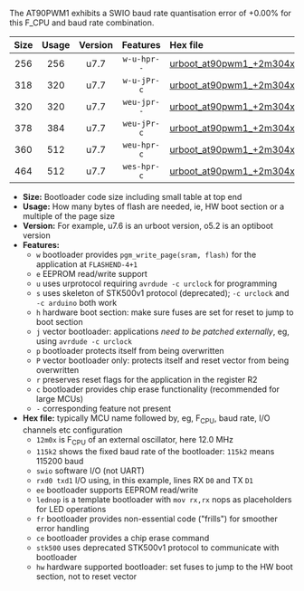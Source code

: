 The AT90PWM1 exhibits a SWIO baud rate quantisation error of +0.00% for this F_CPU and baud rate combination.

|Size|Usage|Version|Features|Hex file|
|:-:|:-:|:-:|:-:|:--|
|256|256|u7.7|`w-u-hpr--`|[urboot_at90pwm1_+2m304x_++76k8_swio_rxb0_txb1_lednop_hw.hex](https://raw.githubusercontent.com/stefanrueger/urboot.hex/main/mcus/at90pwm1/external_oscillator/fcpu_+2m304x/br_++76k8/urboot_at90pwm1_+2m304x_++76k8_swio_rxb0_txb1_lednop_hw.hex)|
|318|320|u7.7|`w-u-jPr-c`|[urboot_at90pwm1_+2m304x_++76k8_swio_rxb0_txb1_lednop_fr_ce.hex](https://raw.githubusercontent.com/stefanrueger/urboot.hex/main/mcus/at90pwm1/external_oscillator/fcpu_+2m304x/br_++76k8/urboot_at90pwm1_+2m304x_++76k8_swio_rxb0_txb1_lednop_fr_ce.hex)|
|320|320|u7.7|`weu-jpr--`|[urboot_at90pwm1_+2m304x_++76k8_swio_rxb0_txb1_ee_lednop.hex](https://raw.githubusercontent.com/stefanrueger/urboot.hex/main/mcus/at90pwm1/external_oscillator/fcpu_+2m304x/br_++76k8/urboot_at90pwm1_+2m304x_++76k8_swio_rxb0_txb1_ee_lednop.hex)|
|378|384|u7.7|`weu-jPr-c`|[urboot_at90pwm1_+2m304x_++76k8_swio_rxb0_txb1_ee_lednop_fr_ce.hex](https://raw.githubusercontent.com/stefanrueger/urboot.hex/main/mcus/at90pwm1/external_oscillator/fcpu_+2m304x/br_++76k8/urboot_at90pwm1_+2m304x_++76k8_swio_rxb0_txb1_ee_lednop_fr_ce.hex)|
|360|512|u7.7|`weu-hpr-c`|[urboot_at90pwm1_+2m304x_++76k8_swio_rxb0_txb1_ee_lednop_fr_ce_hw.hex](https://raw.githubusercontent.com/stefanrueger/urboot.hex/main/mcus/at90pwm1/external_oscillator/fcpu_+2m304x/br_++76k8/urboot_at90pwm1_+2m304x_++76k8_swio_rxb0_txb1_ee_lednop_fr_ce_hw.hex)|
|464|512|u7.7|`wes-hpr-c`|[urboot_at90pwm1_+2m304x_++76k8_swio_rxb0_txb1_ee_lednop_fr_ce_stk500_hw.hex](https://raw.githubusercontent.com/stefanrueger/urboot.hex/main/mcus/at90pwm1/external_oscillator/fcpu_+2m304x/br_++76k8/urboot_at90pwm1_+2m304x_++76k8_swio_rxb0_txb1_ee_lednop_fr_ce_stk500_hw.hex)|

- **Size:** Bootloader code size including small table at top end
- **Usage:** How many bytes of flash are needed, ie, HW boot section or a multiple of the page size
- **Version:** For example, u7.6 is an urboot version, o5.2 is an optiboot version
- **Features:**
  + `w` bootloader provides `pgm_write_page(sram, flash)` for the application at `FLASHEND-4+1`
  + `e` EEPROM read/write support
  + `u` uses urprotocol requiring `avrdude -c urclock` for programming
  + `s` uses skeleton of STK500v1 protocol (deprecated); `-c urclock` and `-c arduino` both work
  + `h` hardware boot section: make sure fuses are set for reset to jump to boot section
  + `j` vector bootloader: applications *need to be patched externally*, eg, using `avrdude -c urclock`
  + `p` bootloader protects itself from being overwritten
  + `P` vector bootloader only: protects itself and reset vector from being overwritten
  + `r` preserves reset flags for the application in the register R2
  + `c` bootloader provides chip erase functionality (recommended for large MCUs)
  + `-` corresponding feature not present
- **Hex file:** typically MCU name followed by, eg, F<sub>CPU</sub>, baud rate, I/O channels etc configuration
  + `12m0x` is F<sub>CPU</sub> of an external oscillator, here 12.0 MHz
  + `115k2` shows the fixed baud rate of the bootloader: `115k2` means 115200 baud
  + `swio` software I/O (not UART)
  + `rxd0 txd1` I/O using, in this example, lines RX `D0` and TX `D1`
  + `ee` bootloader supports EEPROM read/write
  + `lednop` is a template bootloader with `mov rx,rx` nops as placeholders for LED operations
  + `fr` bootloader provides non-essential code ("frills") for smoother error handling
  + `ce` bootloader provides a chip erase command
  + `stk500` uses deprecated STK500v1 protocol to communicate with bootloader
  + `hw` hardware supported bootloader: set fuses to jump to the HW boot section, not to reset vector
